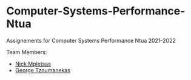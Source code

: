 # Computer-Systems-Performance-Ntua
Assignements for Computer Systems Performance Ntua 2021-2022

Team Members:
* [Nick Mpletsas](https://github.com/nickbletsas)
* [George Tzoumanekas](https://github.com/GeoTzoum)
